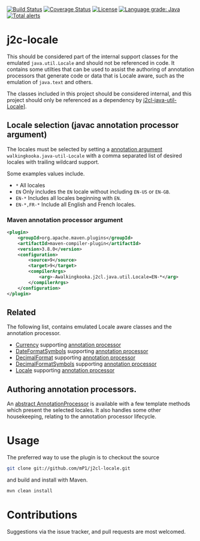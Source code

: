[![Build Status](https://travis-ci.com/mP1/j2cl-locale.svg?branch=master)](https://travis-ci.com/mP1/j2cl-locale.svg.svg?branch=master)
[![Coverage Status](https://coveralls.io/repos/github/mP1/j2cl-locale/badge.svg?branch=master)](https://coveralls.io/github/mP1/j2cl-locale?branch=master)
[![License](https://img.shields.io/badge/License-Apache%202.0-blue.svg)](https://opensource.org/licenses/Apache-2.0)
[![Language grade: Java](https://img.shields.io/lgtm/grade/java/g/mP1/j2cl-locale.svg?logo=lgtm&logoWidth=18)](https://lgtm.com/projects/g/mP1/j2cl-locale/context:java)
[![Total alerts](https://img.shields.io/lgtm/alerts/g/mP1/j2cl-locale.svg?logo=lgtm&logoWidth=18)](https://lgtm.com/projects/g/mP1/j2cl-locale/alerts/)



j2c-locale
=================

This should be considered part of the internal support classes for the emulated `java.util.Locale` and should not be referenced in code.
It contains some utilties that can be used to assist the authoring of annotation processors that generate code or data that is Locale aware,
such as the emulation of `java.text` and others.

The classes included in this project should be considered internal, and this project should only be referenced as a dependency
by [j2cl-java-util-Locale](https://travis-ci.com/mP1/j2cl-java-util-Locale)].



## Locale selection (javac annotation processor argument)

The locales must be selected by setting a [annotation argument](https://docs.oracle.com/javase/7/docs/technotes/tools/windows/javac.html)
`walkingkooka.java-util-Locale` with a comma separated list of desired locales with trailing wildcard support.

Some examples values include.

- `*` All locales
- `EN` Only includes the `EN` locale without including `EN-US` or `EN-GB`.
- `EN-*` Includes all locales beginning with `EN`.
- `EN-*,FR-*` Include all English and French locales.

### Maven annotation processor argument

```xml
<plugin>
    <groupId>org.apache.maven.plugins</groupId>
    <artifactId>maven-compiler-plugin</artifactId>
    <version>3.8.0</version>
    <configuration>
        <source>9</source>
        <target>9</target>
        <compilerArgs>
            <arg>-Awalkingkooka.j2cl.java.util.Locale=EN-*</arg>
        </compilerArgs>
    </configuration>
</plugin>
```



## Related

The following list, contains emulated Locale aware classes and the annotation processor.

- [Currency](https://github.com/mP1/j2cl-java-util-Currency) supporting [annotation processor](https://github.com/mP1/j2cl-java-util-currency-annotation-processsor)
- [DateFormatSymbols](https://github.com/mP1/j2cl-java-text) supporting [annotation processor](https://github.com/mP1/j2cl-java-text-annotation-processor/blob/master/src/main/java/walkingkooka/j2cl/java/text/annotationprocessor/DateFormatSymbolsProviderAnnotationProcessor.java)
- [DecimalFormat](https://github.com/mP1/j2cl-java-text) supporting [annotation processor](https://github.com/mP1/j2cl-java-text-annotation-processor/blob/master/src/main/java/walkingkooka/j2cl/java/text/annotationprocessor/DecimalFormatProviderAnnotationProcessor.java)
- [DecimalFormatSymbols](https://github.com/mP1/j2cl-java-text) supporting [annotation processor](https://github.com/mP1/j2cl-java-text-annotation-processor/blob/master/src/main/java/walkingkooka/j2cl/java/text/annotationprocessor/DecimalFormatSymbolsProviderAnnotationProcessor.java)
- [Locale](https://github.com/mP1/j2cl-java-util-Locale) supporting [annotation processor](https://github.com/mP1/j2cl-java-util-locale-annotation-processsor)



## Authoring annotation processors.

An [abstract AnnotationProcessor](https://github.com/mP1/j2cl-java-util-Locale-annotation-processor/tree/master/src/main/java/walkingkooka/j2cl/java/util/locale/annotationprocessor)
is available with a few template methods which present the selected locales. It also handles some other housekeeping,
relating to the annotation processor lifecycle.

 

# Usage

The preferred way to use the plugin is to checkout the source

```bash
git clone git://github.com/mP1/j2cl-locale.git
```

and build and install with Maven.

```bash
mvn clean install
```



# Contributions

Suggestions via the issue tracker, and pull requests are most welcomed.



